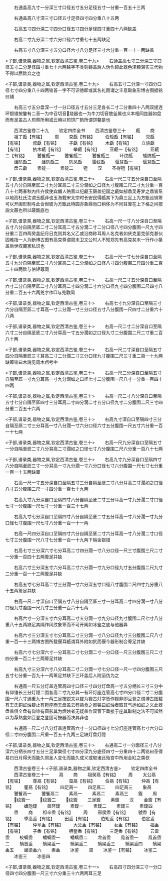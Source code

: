 <!-- { "loadSidebar": true } -->
　　右通盖高九寸一分深三寸口径五寸五分足径五寸一分重一百五十三两














　　右通盖高八寸深三寸口径五寸足径四寸四分重八十五两














　　右高五寸四分深二寸四分口径五寸四分足径四寸重四十八两缺盖














　　右高二寸九分深二寸六分口径六寸重七十五两缺足














　　右高五寸八分深三寸五分口径六寸八分足径三寸六分重一百一十一两缺盖






<子部,谱录类,器物之属,钦定西清古鉴,卷二十九>
　　右通盖高七寸三分深三寸口径五寸二分足径四寸重七十六两铭字不类刻铸盖后人伪作顾此器色泽黤湛实三代物不得以赝欵弃之也













<子部,谱录类,器物之属,钦定西清古鉴,卷二十九>
　　右高五寸二分深一寸四分口径七寸四分重八十四两铭首一字不可识徳即或其名礼图谓之丰意取象形博古图据铭曰铺





















　　右高三寸五分盘深一寸一分口径五寸五分三足各长二寸二分重四十八两双提连环银错按鏊有二音一为中召切音烧器也一为牛刀切音敖釡属也义本相同兹器如盘而有足盖古人煎熬所用或云用以煎饼广韵所谓饼鏊是也


　　西清古鉴卷二十九
　　钦定四库全书
　　西清古鉴卷三十
　　甗
　　商
　　祖丁甗【有铭】
　　周
　　克甗【有铭】
　　伯矩甗【有铭】
　　兕甗【有铭】
　　叔甗【有铭】
　　子甗【有铭】
　　木甗【有铭】
　　立旂甗【有铭】
　　执木甗【有铭】
　　举甗【有铭】
　　亚甗一【有铭】
　　亚甗二【有铭】
　　饕餮甗一
　　饕餮甗二
　　饕餮甗三
　　环纹甗
　　蟠防甗一
　　蟠防甗二
　　蟠防甗三
　　防凤甗
　　雷纹甗
　　偃耳甗一
　　偃耳甗二
　　盘云甗
　　素锭一
　　素锭二
　　镫
　　汉
　　圣得镫【有铭】














<子部,谱录类,器物之属,钦定西清古鉴,卷三十>
　　右高一尺二寸五分深自口至隔五寸八分自隔至厎二寸九分耳高二寸三分濶如之口径九寸腹围二尺二寸九分重一百八十七两春秋内传齐侯使宾媚人赂晋以纪甗玉磬盖纪国之甗如郜鼎吴寿梦之鼎皆系以地而杜氏注谓玉甗非也玉海载宋太宗时长安民得甗其下为鼎三足上为方甑设铜箄可以开阖形制与此合但彼为方甑此特圆亦象鼎而口稍侈为不同耳箄在上下格之间按説文蔽也所以蔽甑底也








<子部,谱录类,器物之属,钦定西清古鉴,卷三十>
　　右高一尺一寸八分深自口至隔五寸八分自隔至厎二寸二分耳高二寸五分濶二寸二分口径八寸四分腹围一尺九寸四分重二百四两癸盖纪月日克则其名父乙或沿商称耳周人名克者如庆克里克郤克甚伙固难指一人为断博古图有高克尊谓周末卫文公时人不知郑先有高克矣末一行作小篆盖后世収藏家私识也









<子部,谱录类,器物之属,钦定西清古鉴,卷三十>
　　右高一尺一寸七分深自口至隔五寸九分自隔至厎二寸八分耳高二寸二分濶如之口径八寸四分腹围二尺四分重二百二十四两欵与伯矩尊同













<子部,谱录类,器物之属,钦定西清古鉴,卷三十>
　　右高一尺二寸五分深自口至隔六寸二分自隔至厎二寸八分耳高二寸四分濶二寸六分口径九寸四分腹围二尺四寸八分重二百五十六两兕字作□与兕敦同












<子部,谱录类,器物之属,钦定西清古鉴,卷三十>
　　右高七寸九分深自口至隔三寸六分自隔至厎二寸耳高一寸二分濶一寸三分口径五寸八分腹围一尺四寸二分重六十八两













<子部,谱录类,器物之属,钦定西清古鉴,卷三十>
　　右高一尺二寸二分深自口至隔六寸二分自隔至厎二寸八分耳高一寸五分濶如之口径九寸二分腹围二尺二寸重二百八十两













<子部,谱录类,器物之属,钦定西清古鉴,卷三十>
　　右高一尺二寸深自口至隔五寸四分自隔至厎三寸耳高二寸二分濶二寸三分口径九寸腹围二尺三寸重二百一十九两缺箄铭曰木説见周木卣考中













<子部,谱录类,器物之属,钦定西清古鉴,卷三十>
　　右高一尺二分深自口至隔五寸自隔至厎一寸九分耳高一寸九分濶如之口径七寸二分腹围一尺八寸一分重一百四十四两













<子部,谱录类,器物之属,钦定西清古鉴,卷三十>
　　右高一尺二寸八分深自口至隔五寸七分自隔至厎四寸三分耳高二寸四分濶二寸五分口径九寸二分腹围二尺三寸四分重二百五十六两













<子部,谱录类,器物之属,钦定西清古鉴,卷三十>
　　右高九寸深自口至隔四寸三分自隔至厎二寸三分耳高一寸八分濶一寸六分口径六寸五分腹围一尺五寸六分重一百一十七两













<子部,谱录类,器物之属,钦定西清古鉴,卷三十>
　　右高一尺九分深自口至隔五寸一分自隔至厎二寸八分耳高二寸濶如之口径七寸八分腹围二尺六分重一百八十七两













<子部,谱录类,器物之属,钦定西清古鉴,卷三十>
　　右高九寸九分深自口至隔四寸六分自隔至厎三寸一分耳高一寸九分濶一寸六分口径七寸六分腹围一尺七寸七分重一百一十五两缺箄





















　　右高一尺一寸五分深自口至隔五寸三分自隔至厎二寸八分耳高二寸濶如之口径八寸五分腹围二尺一寸四分重一百七十九两













　　右高九寸九分深自口至隔四寸八分自隔至厎二寸三分耳高一寸九分濶二寸口径七寸一分腹围一尺七寸一分重一百三十七两













　　右高九寸七分深自口至隔四寸八分自隔至厎二寸五分耳高一寸八分濶一寸九分口径七寸腹围一尺七寸八分重一百一十一两













　　右高一尺四分深自口至隔四寸六分自隔至厎二寸六分耳高一寸八分濶二寸口径七寸三分腹围一尺八寸七分重一百一十九两下隔金银错













　　右高七寸三分深六寸七分耳高二寸四分濶一寸八分口径一尺三寸腹围三尺二寸一分重一百四十五两箄足并缺













　　右高六寸三分深五寸六分耳高二寸六分濶一寸九分口径九寸五分腹围二尺九寸二分重一百一十三两箄足并缺













　　右高五寸七分耳高二寸三分濶一寸六分深五寸口径八寸腹围二尺四寸九分重八十五两箄足并缺














　　右高一尺二寸深自口至隔五寸八分自隔至厎三寸一分耳高二寸四分濶一寸八分口径九寸腹围一尺九寸三分重一百六十七两













　　右高六寸一分深五寸六分耳高二寸五分濶一寸九分口径九寸腹围二尺七寸八分重八十五两缺足其隔作风纹象箄而不可开阖如冰鉴之底与他器异













　　右高六寸三分深五寸七分耳高二寸三分濶一寸八分口径九寸三分腹围二尺八寸重一百一十三两博古图所载偃耳甗谓耳外附如釴而偃今器形制合箄足并缺












　　右高六寸七分深六寸一分耳高二寸七分濶二寸一分口径一尺三分腹围三尺二寸四分重一百二十三两箄足并缺













　　右高九寸三分深六寸八分耳高二寸二分濶一寸七分口径一尺一寸四分腹围三尺五寸七分重一百九十一两箄足并缺下三环盖后人附丽伪为之













　　右通高一尺五分灯盖连管高四寸口径三寸四分灯盘高一寸五分柄长三寸三分中有仰锥长三分灯隠二围各高二寸九分其一有环灯座连管高七寸四分口径二寸二分腹围一尺六寸通重九十一两三足按説文以锭为镫古灯字皆作镫非即豆登之谓博古图载有王氏铜虹烛锭止有镫座而无盘盖云荐熟食之器铭曰虹烛者取其气运如虹之义此器盘盖俱全盘有仰锥有圆影其为燃烛者无疑盖作双管下垂接于座其取制之法不可知然以为荐熟食如豆登之登固可按器而决其非也






















　　右通高一尺二寸八分灯盖连管高六寸一分口径四寸七分灯座连管高七寸六分口径二寸四分腹围二尺重一百五十九两三足缺灯盘灯隠





<子部,谱录类,器物之属,钦定西清古鉴,卷三十>
　　右通高二寸一分面径三寸八分深六分柄长四寸五分三足承槃径七寸四分深九分底径四寸一分重四十二两铭曰圣得易曰日月得天而能久照圣人变化而能久成义或取诸此殆宫中所用金缸之类欤











　　西清古鉴卷三十
<子部,谱录类,器物之属,钦定西清古鉴>
　　钦定四库全书
　　西清古鉴卷三十一
　　鬲
　　商
　　祖癸鬲【有铭】
　　周
　　太公鬲【有铭】
　　尊鬲【有铭】
　　虿鬲【有铭】
　　伯鬲【有铭】
　　仲鬲【有铭】
　　瞿鬲【有铭】
　　四足鬲一
　　四足鬲二
　　四足鬲三
　　象鬲
　　饕餮鬲一
　　饕餮鬲二
　　素鬲一
　　素鬲二
　　素鬲三
　　鍑
　　周
　　纹鍑一
　　纹鍑二
　　纹鍑
　　三足鍑
　　素鍑
　　汉
　　金鍑【有铭】
　　蟠虺鍑
　　兽环鍑
　　素鍑一
　　素鍑二
　　素鍑三
　　素鍑四
　　盉
　　商
　　祖辛盉【有铭】
　　周
　　邢侯盉【有铭】
　　虢盉【有铭】
　　季高盉【有铭】
　　田盉【有铭】
　　伯矩盉【有铭】
　　伯定盉【有铭】
　　仲阜盉【有铭】
　　大父盉【有铭】
　　女盉【有铭】
　　福盉【有铭】
　　子盉【有铭】
　　牺鋬盉【有铭】
　　三足盉【有铭】
　　云雷盉
　　蛟螭盉
　　蟠螭盉一
　　蟠螭盉二
　　龙首盉
　　鳯首盉一
　　鳯首盉二
　　螭首盉
　　螭梁盉一
　　螭梁盉二
　　螭梁盉三
　　螭梁盉四
　　螭梁盉五
　　螭梁盉六
　　素盉
　　冰鉴
　　周
　　冰鉴一【有铭】
　　冰鉴二
　　冰鉴三
　　冰鉴四






<子部,谱录类,器物之属,钦定西清古鉴,卷三十一>
　　右高四寸四分深三寸一分口径四寸四分腹围一尺三寸六分重三十六两两耳三足




